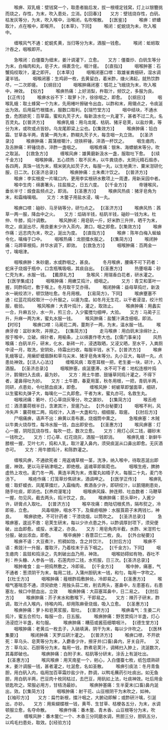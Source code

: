 <!-- { "loadSidebar": true } -->
　　喉痹、双乳蛾：壁钱窝一个，取患者脑后发，拔一根缠定钱窝，灯上以银簪挑而烧之，存性，为末，吹入患处，立消。【《回春》】　　又方：壁钱烧存性，白矾、枯发灰等分，为末，吹入喉中，治喉闭，名吹喉散。 【《医鉴》】
　　喉痹：蛴螬取汁，点在喉中，即喉开。 【《本草》，下同】
　　喉闭：蛇蜕烧为未，吹入喉中。

　　缠喉风气不通：蛇蜕炙黄，当归等分为末，酒服一钱愈。
　　喉闭：蚯蚓取汁吞之，咽喉即开。

　　急喉闭：白僵蚕为细末，姜汁调灌下，立愈。　　又方：僵蚕炒、白矾生等分为末，白梅肉和丸，皂子大，绵裹含化，咽汁瘥。 【《直指》】
　　咽喉肿塞：石蟹捣绞取汁，灌之即开。 【《本草》】
　　咽喉闭塞口噤：取雄雀粪细研，湿水调灌半钱。
　　咽喉闭塞：生鸡卵一枚，去黄留白，着米酢，煻火沸起，就热饮酢尽，一二次即瘥。 【《纲目》】
　　咽喉肿痛闭塞：瓠花上飞蛾烧为末，吹入喉中，神效。 【俗方】
　　喉痹热痛：上好消梨，杵取汁，频饮之，多服为良。 【《正传》】
　　喉痹水谷不下：取萝卜汁，徐徐咽之，即愈。 【《纲目》】
　　咽喉乳蛾：取土蜂窝一个为末，先用楮叶擦破令出血，以酢和末，用翎点之，令痰涎出为效。后用扁竹根擂水，服数口取利。【《瑞竹堂方》】
　　咽中结块，不通水食，危困欲死：百草霜，蜜和丸芡子大，每新汲水化一丸灌下，甚者不过二丸，名百灵丸。【《普济方》】
　　喉痹乳蛾：用乌龙尾、枯矾、猪牙皂荚，以盐炒黄，等分为末，或吹或点皆妙。乌龙尾即梁上尘也。【《集效方》】
　　喉痹肿痛：铅白霜、甘草各半两，青黛一两为末，酢糊丸芡子大，每含咽一丸立效。 【《圣济录》】
　　喉痹肿痛：菖蒲根嚼汁，烧铁秤锤，淬酒一杯饮之。
　　咽生瘜肉，及舌肿痛：秤锤烧赤，淬酢一盏咽之。
　　咽喉疼痛：银朱、海螵蛸末等分。吹之取涎。 【《救急方》】
　　缠喉风痹：雄黄磨新汲水一盏，服取吐下愈。 【《续千金方》】
　　咽喉肿痛，五心烦热：取不灰木，以牛粪烧赤，太阴元精石煅赤，各四两，真珠一钱为末，糯米粥丸如芡子大，每服一丸，以生地黄汁、粟米泔研化服，日二次。【《圣济总录》】
　　喉痹肿痛：土朱煮汁饮之。 【《普济方》】
　　喉痹：李实根皮一片噙口内，更用李实根研水敷项上一周遭，用新采园中者。
　　喉中生肉：绵裹箸头，拄盐揩之，日五六度。 【《千金方》】
　　帝锺喉风，垂长半寸：煅食盐频点之，即消。 【《圣惠方》】
　　喉痹风热痰：猪牙皂角为末，和霜梅噙咽。　　又方：木鳖子用盐水浸，噙一丸。

　　喉痹口噤：硇砂、马牙硝等分，研匀点之。 【《圣济方》】
　　喉痹风热：茜草一两一服，降血中之火。　　又方：焰硝半钱，枯矾半钱，硇砂一钱为末。杜仲、牛膝，捣汁调敷。
　　喉风肿闭：用皂矾一斤，好米酢三升拌，晒干为末，吹之，痰涎出尽，用良姜末少许入茶内，漱口，咽之即愈。【《集效方》】
　　喉痹作痛：远志肉为末，吹之，涎出为度。 【《直指方》】
　　喉痹：陈年白梅入蜒蚰令化，噙梅于口中。
　　咽喉热痛：龙胆擂水服之。 【《集简方》】
　　喉闭肿痛：马蹄草根捣，井华水调下，即效。 【《救急方》】
　　咽喉肿痛：百两金一寸，噙咽津。

　　咽喉痹肿：朱砂磨，水或酢咽之，甚良。
　　冬月喉痹，腰痛不可下药者：蛇床子烧烟于瓶中，口含瓶嘴吸咽，其痰自出。 【《圣惠方》】
　　热壅咽毒：砂仁壳为末，水服一钱。 【戴原礼方】
　　急喉风：用瑞香白花者，研水灌之。 【《医学集成》】
　　咽喉肿痛：用嫩艾捣汁，细咽之。
　　又方：青艾和茎叶一握，同酢捣烂，敷于喉上。冬月取干艾亦得。
　　喉闭肿痛：益母草捣烂，新汲水一碗绞浓汁，顿饮随吐愈。冬月用根。 【《易简方》，下同】
　　喉痹壅塞不通：红蓝花捣绞取汁一小升服之，以瘥为度。如冬月无生花，以干者浸湿，绞汁煎服，极验。
　　喉风喉痹：大青叶捣汁，灌之，取效止。
　　喉痹肿痛：用蠡实一合，升麻五分，水一升，煎三合，入少蜜搅匀细呷，大验。　　又方：马蔺子三升，升麻一两为末，蜜丸水服一钱。
　　喉风肿痛：盐蟹汁满含细咽，即消。 【时珍】
　　喉痹口噤：马蔺花二两，蔓荆子一两，为末，温水服一钱。
　　喉痹牙疳：盆砂末吹，并擦之。 【《集简方》】
　　走马喉痹：用白矾末涂绵针上，按于喉中，立破。绵针者，用榆条，上以绵裹作枣大也。【《儒门事亲》】
　　风热喉痛：白矾半斤，研末，化水，新砖一片，浸透取晒，又浸又晒，至水干，入粪厕中浸一月，取洗，安阴处，待霜出扫收，每服半钱，水下。【《普济方》】
　　喉痹乳蛾等证，用癞虾蟆眉酥和草乌尖末、猪牙皂角末等分。丸小豆大，每研一丸，点患处神效。【《活人心法》】
　　缠喉风病：取苍耳根一把，老生姜一块，研汁，入酒服。 【《圣济总录》】
　　咽喉肿塞，痰涎壅滞，水不可下者：地松连根叶捣汁，鹅翎扫入去痰，最为妙。　　又方：用土牛膝、鼓锤草同捣汁灌之，不得下者，灌鼻得吐为妙。　　又方：土牛膝，春夏用茎，秋冬用根，一把，青矾半两，同研，点患处，令吐脓血痰沫，即愈。
　　缠喉风肿：蚵蚾草即皱面草，细研，以生蜜和丸弹子大，每噙化一二丸即愈。干者为末，蜜丸亦可。名救生丸。
　　咽喉闭痛：箬叶、灯心草烧灰等分，吹之甚妙。 【《集简方》】
　　喉舌疮烂：酒渍蘘荷根半日，含漱其汁，至瘥乃止。 【《外台秘要》】
　　咽喉不利，风冷失声：蘘荷根二两，捣绞汁，入酒一大盏和匀，细细服，取瘥。 【《肘后方》】
　　尸咽痛痹，语声不出：麻黄以青布裹，烧烟筒中熏之。
　　急喉痹塞：木贼以牛粪火烧存性，每冷水服一钱，血出即安也。 【《圣惠方》】
　　喉风痹塞：灯心一握，阴阳瓦烧存性，每吹一捻，数次立愈。　　又方：用灯心灰二钱，硼砂末一钱吹之。　　又方：灯心草、红花烧灰，酒服一钱即消。
　　喉痹乳蛾：新鲜牛膝根一握，艾叶七片，捣和人乳，取汁灌入鼻内，须臾痰涎从口鼻出即愈。无灰酒亦可。　　又方：用牛膝捣汁，和陈酢灌之。

　　缠喉风痹，不通欲死者：用返魂草根一茎，洗净，纳入喉中，待取恶涎出即瘥，神效。更以马牙硝津咽之，即绝根。返魂草即紫菀也。
　　咽喉生疮，脾肺虚热上攻也。麦门冬一两、黄连半两为末，炼蜜丸如梧子大，每服二十丸，麦门冬汤下。
　　喉疮作痛：灯笼草炒焦研末，酒调呷之。 【《医学正传》】
　　喉痹乳蛾：取虾蟆衣、凤尾草擂烂，入霜梅肉、煮酒各少许，即研绞汁，以鹅翎刷患处，随手吐痰，即消也。【《养疴漫笔》】
　　咽喉痹风躁、肿连颊、吐血数者：马鞭草一握，勿见风，截去两头，捣汁饮之，良。
　　喉痹肿痛：箭头草叶，入酱少许，研膏点入取吐。 【《普济方》】
　　喉卒攻痛：商陆切根炙热，隔布熨之，冷即易，立愈。
　　风毒咽肿，咽水不下，及瘰疬咽肿：水服莨菪子末两钱匕，神良。
　　喉痹欲绝，不可针药者：干漆烧烟，以筒吹之。 【《圣济总录》】
　　急喉痹塞，逡巡不救：皂荚生研末，每以少许点患之外，以酢调厚封项下，须臾便破，出血即愈。或挼，水灌之，亦良。　　又方：用皂角肉半截，水酢、米泔煎七分服，破出浓血，即愈。
　　喉卒痈肿：吞薏苡仁二枚，良。 【《外台秘要》】
　　喉痹不语：大豆煮汁，煎稠如饴，含之并饮汁。 【《肘后方》】
　　喉痹不语：煮豉汁一升服，覆取汗，乃着桂末于舌下咽之。 【《千金方》，下同】
　　咽生瘜肉：盐豉和捣涂之，先刺破出血乃用，神效。
　　咽喉妨碍如有物，吞吐不利：杵头糠、人参各一钱，石莲肉炒二钱，水煎服，日三次。【《圣济总录》】
　　喉肿难食：韭一把捣熬敷之，冷即易。 【《千金方》】
　　喉中肿，痛塞，气不通者：葱须阴干为末，每用二钱，入蒲州胆矾末一钱，和匀，每用一字吹之。【《杜壬方》】
　　咽喉肿痛：薤根酢捣敷肿处，冷即易之。 【《圣惠方》】
　　喉咽气塞喘息不通，须臾欲绝：用独头蒜二枚，削去两头，塞鼻中，左患塞右，右患塞左，候口中脓血出，立效
　　喉痹肿痛：大蒜塞耳鼻中，日二易之。 【《肘后方》】
　　喉痹肿痛：芥子末水和敷喉下，干即易之。　　又方：辣芥子研末，酢调，取汁点入喉内，待喉内鸣，却用陈麻骨烧烟，吸入立愈。 【《圣惠方》】
　　喉痹肿痛：萝卜和皂荚浆服，取吐。 【《普济方》】
　　喉痹毒气：生姜二片捣汁，蜜五合煎匀，每服一合，日五服。
　　喉痹肿痛：野苦荬捣汁半盏，灯心汤浸捻汁半盏，和匀服。
　　喉痹肿痛：糟茄或酱茄细嚼咽汁。 【《德生堂方》】
　　咽喉肿痛：老黄瓜一枚去子，入硝填满，阴干为末，每以少许吹之。 【《医林集要》】
　　喉闭肿痛：天罗瓜研汁灌之。 【《普济方》】
　　喉痹口噤，不开欲死：草乌头、皂荚等分为末，入麝香少许，擦牙并(口畜)鼻内，牙关自开。　　又方：草乌尖、石胆等分为末，每用一钱，酢煮皂荚汁，调稀扫入肿上，流涎数次，其毒即破也。
　　喉痹肿痛：白附子末、枯矾等分研末，涂舌上有涎吐出。 【《圣惠方》】
　　喉风喉痹：用天南星一个，剜心，入白僵蚕七枚，纸包煨熟研末，姜汁调服一钱，甚者灌之，吐涎愈，名如圣散。
　　喉痹引痰法：冬月青鱼胆，用白矾入内，临用加百草霜炒盐少许，酢调，以鸭毛蘸药引吐痰出。如无鱼胆，用白矾半两，巴豆肉十枚同枯过，去巴豆，用矾如上法，吐痰神效。吐后用金锁匙吹之。常服必用方，甘桔汤最妙。
　　喉痹肿塞痛：生半夏末(口畜)鼻内涎出，效。【《集简方》】
　　咽喉肿痛：射干花、山豆根阴干为末吹之，如神。 【《袖珍方》】　　又方：扁竹新根，擂汁咽之，大腑动即解；或酢研汁噙，引涎出，亦妙。　　又方：用紫蝴蝶根一钱，黄芩、生甘草、桔梗各五分，为末，水调顿服立愈，名夺命散。
　　喉痹作痛：番木鳖、青木香、山豆根等分为末，吹之。
　　缠喉风肿：番木鳖仁一个、木香三分同磨水调，熊胆三分，胆矾五分，以鸡毛扫患处，取效。【《经验方》】
